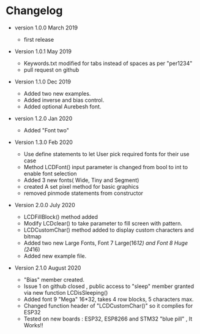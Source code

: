# Changelog

* version 1.0.0 March 2019
	* first release

* Version 1.0.1 May 2019
	* Keywords.txt modified for tabs instead of spaces as per "per1234" 
	* pull request on github

* Version 1.1.0 Dec 2019
	* Added two new examples.
	* Added inverse and bias control.
	* Added optional Aurebesh font.
	
* version 1.2.0 Jan 2020
	* Added "Font two"
	
* Version 1.3.0 Feb 2020
	* Use define statements to let User pick required fonts
	for their use case 
	* Method LCDFont() input parameter is changed from bool to int to enable font selection
	* Added 3 new fonts( Wide, Tiny and Segment) 
	* created A set pixel method for basic graphics
	* removed pinmode statements from constructor
	
* Version 2.0.0 July 2020
	* LCDFillBlock() method added
	* Modify LCDclear() to take parameter to fill screen with pattern.
	* LCDCustomChar() method added to display custom characters and bitmap
	* Added two new Large Fonts,  Font 7 Large(16*12) and Font 8 Huge (24*16)
	* Added new example file. 
	
* Version 2.1.0 August 2020
	* "Bias" member created.
	* Issue 1 on github closed , public access to "sleep" member granted via new function LCDisSleeping()
	* Added font 9 "Mega" 16*32, takes 4 row blocks, 5 characters max. 
	* Changed function header of "LCDCustomChar()" so it complies for ESP32
	* Tested on new boards : ESP32, ESP8266 and STM32 "blue pill" , It Works!!
	
